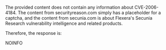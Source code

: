The provided content does not contain any information about CVE-2006-4184. The content from securityreason.com simply has a placeholder for a captcha, and the content from secunia.com is about Flexera's Secunia Research vulnerability intelligence and related products.

Therefore, the response is:

NOINFO